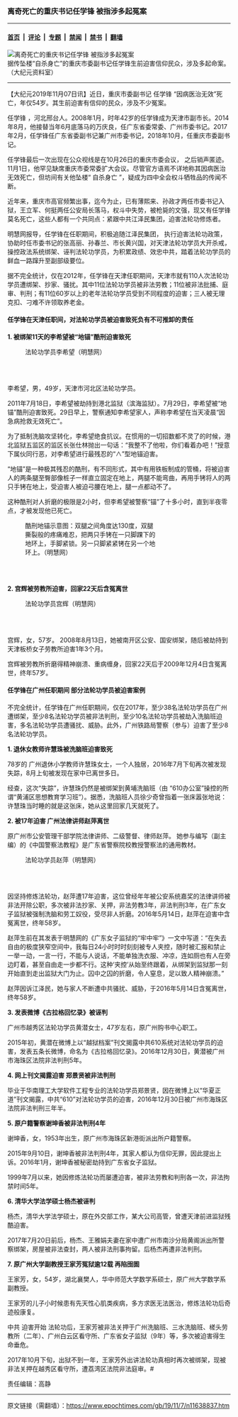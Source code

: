 ### 离奇死亡的重庆书记任学锋 被指涉多起冤案

---

#### [首页](../../../..?n11638837) &nbsp;|&nbsp; [评论](../../../../../epoch-comment?n11638837) &nbsp;|&nbsp; [专题](../../../../../epoch-special?n11638837) &nbsp;|&nbsp; [禁闻](../../../../../epoch-news?n11638837) &nbsp;|&nbsp; [禁书](../../../../../books?n11638837) &nbsp;|&nbsp; [翻墙](https://github.com/gfw-breaker/nogfw/blob/master/README.md?n11638837)


<div><img alt="离奇死亡的重庆书记任学锋 被指涉多起冤案" class="attachment-djy_600_400 size-djy_600_400 wp-post-image" src="https://i.epochtimes.com/assets/uploads/2019/11/VCG11466306465-1-1-600x400.jpg"/>
<div class="caption">
 据传坠楼“自杀身亡”的重庆市委副书记任学锋生前迫害信仰民众，涉及多起命案。（大纪元资料室）
</div></div><hr/><div class="post_content" id="artbody" itemprop="articleBody">
 <!-- article content begin -->
 <p>
  【大纪元2019年11月07日讯】近日，重庆市委副书记
  <ok href="https://www.epochtimes.com/gb/tag/%E4%BB%BB%E5%AD%A6%E9%94%8B.html">
   任学锋
  </ok>
  “因病医治无效”死亡，年仅54岁。其生前迫害有信仰的民众，涉及不少冤案。
 </p>
 <p class="p2">
  <span class="s1">
   <ok href="https://www.epochtimes.com/gb/tag/%E4%BB%BB%E5%AD%A6%E9%94%8B.html">
    任学锋
   </ok>
   ，河北邢台人。2008年1月，时年42岁的任学锋成为天津市副市长。2014年8月，他接替当年6月底落马的万庆良，任广东省委常委、广州市委书记。2017年2月，任学锋任广东省委副书记兼广州市委书记，2018年10月，任重庆市委副书记。
  </span>
 </p>
 <p class="p4">
  <span class="s1">
   任学锋最后一次出现在公众视线是在10月26日的重庆市委会议，
  </span>
  <span class="s1">
   之后销声匿迹。
  </span>
  <span class="s1">
   11月1日，他罕见缺席重庆市委常委扩大会议。尽管官方语焉不详地称其因病医治无效死亡，但坊间有关他坠楼“
   <ok href="https://www.epochtimes.com/gb/tag/%E8%87%AA%E6%9D%80%E8%BA%AB%E4%BA%A1.html">
    自杀身亡
   </ok>
   ”，疑成为四中全会权斗牺牲品的传闻不断。
  </span>
 </p>
 <p class="p6">
  <span class="s1">
   近年来，重庆市高官频繁出事，迄今为止，已有薄熙来、孙政才两任市委书记入狱，王立军、何挺两任公安局长落马，权斗中失势，被枪毙的文强，现又有任学锋莫名死亡，这些人都有一个共同点：紧跟中共江泽民集团，迫害法轮功修炼者。
  </span>
 </p>
 <p class="p8">
  <span class="s1">
   明慧网报导，任学锋在任职期间，积极追随江泽民集团， 执行迫害法轮功政策，协助时任市委书记的张高丽、孙春兰、市长黄兴国，对天津法轮功学员大开杀戒，操控政法系统绑架、诬判法轮功学员，为积累政绩、效忠中共，踏着法轮功学员的鲜血一路蹿升至副部级要位。
  </span>
 </p>
 <p class="p8">
  <span class="s1">
   据不完全统计，仅在2012年，任学锋在天津任职期间，天津市就有110人次法轮功学员遭绑架、抄家、骚扰。其中11位法轮功学员被非法劳教；11位被非法批捕、庭审、判刑；有11位60岁以上的老年法轮功学员受到不同程度的迫害；三人被无理克扣、刁难不许领取养老金。
  </span>
 </p>
 <h4 class="p8">
  <span class="s1">
   <b>
    任学锋在天津任职间，对法轮功学员被迫害致死负有不可推卸的责任
   </b>
  </span>
 </h4>
 <p class="p2">
  <strong>
   <span class="s1">
    1. 被绑架11天的李希望被“地锚”酷刑迫害致死
   </span>
  </strong>
 </p>
 <figure aria-describedby="caption-attachment-11638883" class="wp-caption aligncenter" id="attachment_11638883" style="width: 225px">
  <ok href="https://i.epochtimes.com/assets/uploads/2019/11/2012-2-19-mh-pohai-death-lixiwang.png" target="_blank">
   <img alt="" class="wp-image-11638883" src="https://i.epochtimes.com/assets/uploads/2019/11/2012-2-19-mh-pohai-death-lixiwang.png"/>
  </ok>
  <br/><figcaption class="wp-caption-text" id="caption-attachment-11638883">
   法轮功学员李希望（明慧网）
  </figcaption><br/>
 </figure><br/>
 <p class="p2">
  <span class="s1">
   李希望，男，49岁，天津市河北区法轮功学员。
  </span>
 </p>
 <p class="p2">
  <span class="s1">
   2011年7月18日，李希望被劫持到港北监狱（滨海监狱）。7月29日，李希望被“地锚”酷刑迫害致死。29日早上，警察通知李希望家人，声称李希望在当天凌晨“因急病抢救无效死亡”。
  </span>
 </p>
 <p class="p8">
  <span class="s1">
   为了抵制洗脑攻坚转化，李希望绝食抗议。在惯用的一切招数都不灵了的时候，港北监狱五监区的监区长张仕林抛出一句话：“我整不了他啦，你们看着办吧！”授意下属伙同行恶，对李希望进行最残忍的“∧”型地锚迫害。
  </span>
 </p>
 <p class="p8">
  <span class="s1">
   “地锚”是一种极其残忍的酷刑，有不同形式，其中有用铁板制成的管桶，将被迫害人的两条腿至臀部像桩子一样直立固定在地上，两腿不能弯曲，再用手铐将人的两只手铐在地上，受迫害人被迫弓腰在地上，腿一点都动不了。
  </span>
 </p>
 <p class="p8">
  <span class="s1">
   这种酷刑对人折磨的极限是2小时，但李希望被警察“锚”了十多小时，直到半夜零点，才被发现他已死亡。
  </span>
 </p>
 <figure aria-describedby="caption-attachment-11638887" class="wp-caption aligncenter" id="attachment_11638887" style="width: 303px">
  <ok href="https://i.epochtimes.com/assets/uploads/2019/11/2013-6-13-minghui-torture-demo-dimao.png" target="_blank">
   <img alt="" class="wp-image-11638887" src="https://i.epochtimes.com/assets/uploads/2019/11/2013-6-13-minghui-torture-demo-dimao-600x424.png"/>
  </ok>
  <br/><figcaption class="wp-caption-text" id="caption-attachment-11638887">
   酷刑地锚示意图：双腿之间角度达130度，双腿撕裂般的疼痛难忍，把两只手铐在一只脚踝下的地环上，手脚紧锁。另一只脚紧紧铐在另一个地环上。（明慧网）
  </figcaption><br/>
 </figure><br/>
 <p class="p8">
  <strong>
   <span class="s1">
    2. 宫辉被劳教所迫害，回家22天后含冤离世
   </span>
  </strong>
 </p>
 <figure aria-describedby="caption-attachment-11638890" class="wp-caption aligncenter" id="attachment_11638890" style="width: 248px">
  <ok href="https://i.epochtimes.com/assets/uploads/2019/11/2010-8-13-gonghui.jpg" target="_blank">
   <img alt="" class="wp-image-11638890" src="https://i.epochtimes.com/assets/uploads/2019/11/2010-8-13-gonghui-600x841.jpg"/>
  </ok>
  <br/><figcaption class="wp-caption-text" id="caption-attachment-11638890">
   法轮功学员宫辉（明慧网）
  </figcaption><br/>
 </figure><br/>
 <p class="p2">
  <span class="s1">
   宫辉，女，57岁。
  </span>
  <span class="s1">
   2008年8月13日，她被南开区公安、国安绑架，随后被劫持到天津板桥女子劳教所迫害1年3个月。
  </span>
 </p>
 <p class="p2">
  <span class="s1">
   宫辉被劳教所折磨得精神崩溃、重病缠身，回家22天后于2009年12月4日含冤离世，终年57岁。
  </span>
 </p>
 <h4 class="p8">
  <span class="s1">
   <b>
    任学锋在广州任职期间 部分法轮功学员被迫害案例
   </b>
  </span>
 </h4>
 <p class="p8">
  <span class="s1">
   不完全统计，任学锋在广州任职期间，仅在2017年，至少38名法轮功学员在广州遭绑架，至少8名法轮功学员被非法判刑，至少10名法轮功学员被劫入洗脑班迫害，多名法轮功学员遭骚扰、威胁。此外，广州铁路局警察（参与）迫害了至少8名法轮功学员。
  </span>
 </p>
 <p class="p8">
  <span class="s1">
   <b>
    1. 退休女教师许慧珠被洗脑班迫害致死
   </b>
  </span>
 </p>
 <p class="p8">
  <span class="s1">
   78岁的
  </span>
  <span class="s1">
   广州退休小学教师许慧珠女士，一个人独居，2016年7月下旬再次被发现失踪，8月上旬被发现在家中已离世多日。
  </span>
 </p>
 <p class="p8">
  <span class="s1">
   经查，这次“失踪”，许慧珠仍然是被绑架到黄埔洗脑班（由 “610办公室”操控的所谓“黄浦区思想教育学习班”）。据悉，洗脑班人员徐少奇曾指着一张床嚣张地说：许慧珠当时睡的就是这张床，她从这里回家几天就死了。
  </span>
 </p>
 <p class="p8">
  <span class="s1">
   <b>
    2. 被17年迫害 广州法律讲师赵萍离世
   </b>
  </span>
 </p>
 <p class="p8">
  <span class="s1">
   原广州市公安管理干部学院法律讲师、二级警督、律师赵萍。
  </span>
  <span class="s1">
   她参与编写（副主编）的《中国警察法教程》是广东省警察院校教授警察法的通用教材。
  </span>
 </p>
 <figure aria-describedby="caption-attachment-11638896" class="wp-caption aligncenter" id="attachment_11638896" style="width: 225px">
  <ok href="https://i.epochtimes.com/assets/uploads/2019/11/2016-9-8-minghui-guangzhou-zhaoping.jpg" target="_blank">
   <img alt="" class="wp-image-11638896" src="https://i.epochtimes.com/assets/uploads/2019/11/2016-9-8-minghui-guangzhou-zhaoping-600x847.jpg"/>
  </ok>
  <br/><figcaption class="wp-caption-text" id="caption-attachment-11638896">
   法轮功学员赵萍（明慧网）
  </figcaption><br/>
 </figure><br/>
 <p class="p9">
  <span class="s1">
   因坚持修炼法轮功，赵萍遭17年迫害，这位曾经年年被公安系统嘉奖的法律讲师被非法开除公职，多次被非法抄家、关押，非法劳教3年，非法判刑3年，在广东女子监狱被强制洗脑和劳工奴役，受尽非人折磨。2016年5月14日，赵萍在迫害中含冤离世，终年58岁。
  </span>
 </p>
 <p class="p9">
  <span class="s1">
   赵萍生前在其发表于明慧网的《广东女子监狱的“牢中牢”》一文中写道：“在失去自由的极度狭窄空间中，我每日24小时时时刻刻被专人夹控，随时被汇报和禁止一举一动，一言一行，不能与人说话，不能单独洗衣服、冲凉，连如厕也有人在旁边盯着，甚至自由走一步都不行。这种‘夹控’从始至终跟着，从绑架到监狱那一刻开始直到走出监狱大门为止。囚中之囚的折磨，令人窒息，足以致人精神崩溃。”
  </span>
 </p>
 <p class="p8">
  <span class="s1">
   赵萍因诉江泽民，她与家人不断遭中共骚扰、威胁，于2016年5月14日含冤离世，终年58岁。
  </span>
 </p>
 <p class="p8">
  <span class="s1">
   <b>
    3. 发表微博《古拉格回忆录》被诬判
   </b>
  </span>
 </p>
 <p class="p8">
  <span class="s1">
   广州市越秀区法轮功学员黄潜女士，47岁左右，原广州购书中心职工。
  </span>
 </p>
 <p class="p8">
  <span class="s1">
   2015年初，黄潜在微博上以“越狱档案”刊文揭露中共610系统对法轮功学员的迫害，发表五条长微博，命名为《古拉格回忆录》。2016年12月30日，黄潜被广州市海珠区法院非法判刑5年。
  </span>
 </p>
 <p class="p8">
  <span class="s1">
   <b>
    4. 网上刊文揭露迫害 郑景贤被非法判刑
   </b>
  </span>
 </p>
 <p class="p8">
  <span class="s1">
   毕业于华南理工大学软件工程专业的法轮功学员郑景贤，因在微博上以“华夏正道”刊文揭露，中共“610”对法轮功学员的迫害，2016年12月30日被广州市海珠区法院非法判刑三年半。
  </span>
 </p>
 <p class="p8">
  <span class="s1">
   <b>
    5. 原户籍警察谢坤香被非法判刑4年
   </b>
  </span>
 </p>
 <p class="p8">
  <span class="s1">
   谢坤香，女，1953年出生，原广州市海珠区新港街派出所户籍警察。
  </span>
 </p>
 <p class="p8">
  <span class="s1">
   2015年9月10日，谢坤香被非法判刑4年，其家人都认为信仰无罪，因此提出上诉。2016年1月，谢坤香被秘密劫持到广东省女子监狱。
  </span>
 </p>
 <p class="p8">
  <span class="s1">
   1999年7月以来，她因修炼法轮功而屡遭迫害，被非法劳教和判刑各一次，非法拘禁时间5年。
  </span>
 </p>
 <p class="p8">
  <span class="s1">
   <b>
    6. 清华大学法学硕士杨杰被诬判
   </b>
  </span>
 </p>
 <p class="p8">
  <span class="s1">
   杨杰，清华大学法学硕士，原在外交部工作，某大公司高管，曾遭天津前进监狱残酷迫害。
  </span>
 </p>
 <p class="p8">
  <span class="s1">
   2017年7月20日前后，杨杰、王雅娟夫妻在家中遭广州市南沙分局黄阁派出所警察绑架，房屋被非法查封，两人被非法刑事拘留。后杨杰再遭非法判刑。
  </span>
 </p>
 <p class="p8">
  <span class="s1">
   <b>
    7. 原广州大学副教授王家芳冤狱逾12载 再陷囹圄
   </b>
  </span>
 </p>
 <p class="p8">
  <span class="s1">
   王家芳，女，54岁，湖北襄樊人，华中师范大学数学系硕士，原广州大学数学系副教授。
  </span>
 </p>
 <p class="p8">
  <span class="s1">
   王家芳的儿子小时候患有先天性心肌类疾病，多方求医无法医治，修炼法轮功后奇迹般康复。
  </span>
 </p>
 <p class="p8">
  <span class="s1">
   中共
  </span>
  <span class="s1">
   迫害开始
  </span>
  <span class="s1">
   法轮功后，王家芳被非法关押于广州洗脑班、三水洗脑班、槎头劳教所（二年）、广州白云区看守所、广东省女子监狱（9年）等，多次被迫害得生命垂危。
  </span>
 </p>
 <p class="p8">
  <span class="s1">
   2017年10月下旬，出狱不到一年，王家芳外出讲法轮功真相时再次被绑架，现被非法关押在越秀区看守所，遭荔湾区法院非法庭审。#
  </span>
 </p>
 <p class="p2">
  责任编辑：高静
 </p>
 <!-- article content end -->
 <div id="below_article_ad">
 </div>
</div>


---

原文链接（需翻墙）：https://www.epochtimes.com/gb/19/11/7/n11638837.htm